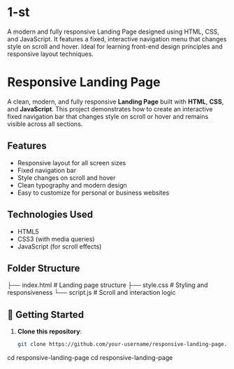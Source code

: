 # 1-st
A modern and fully responsive Landing Page designed using HTML, CSS, and JavaScript. It features a fixed, interactive navigation menu that changes style on scroll and hover. Ideal for learning front-end design principles and responsive layout techniques.
#  Responsive Landing Page

A clean, modern, and fully responsive **Landing Page** built with **HTML**, **CSS**, and **JavaScript**. This project demonstrates how to create an interactive fixed navigation bar that changes style on scroll or hover and remains visible across all sections.

##  Features

- Responsive layout for all screen sizes
- Fixed navigation bar
- Style changes on scroll and hover
- Clean typography and modern design
- Easy to customize for personal or business websites

##  Technologies Used

- HTML5
- CSS3 (with media queries)
- JavaScript (for scroll effects)

##  Folder Structure
├── index.html # Landing page structure
├── style.css # Styling and responsiveness
└── script.js # Scroll and interaction logic

## 🚀 Getting Started

1. **Clone this repository**:
   ```bash
   git clone https://github.com/your-username/responsive-landing-page.git
cd responsive-landing-page
cd responsive-landing-page

